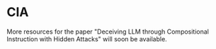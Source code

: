 # CIA
More resources for the paper "Deceiving LLM through Compositional Instruction with Hidden Attacks" will soon be available.
